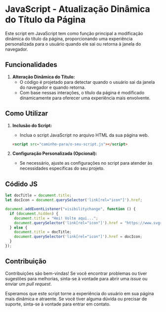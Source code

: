 # JavaScript - Atualização Dinâmica do Título da Página

Este script em JavaScript tem como função principal a modificação dinâmica do título da página, proporcionando uma experiência personalizada para o usuário quando ele sai ou retorna à janela do navegador.

## Funcionalidades

1. **Alteração Dinâmica do Título:**
   - O código é projetado para detectar quando o usuário sai da janela do navegador e quando retorna.
   - Com base nessas interações, o título da página é modificado dinamicamente para oferecer uma experiência mais envolvente.

## Como Utilizar

1. **Inclusão do Script:**
   - Inclua o script JavaScript no arquivo HTML da sua página web.
   ```html
   <script src="caminho-para/o-seu-script.js"></script>
   ```

2. **Configuração Personalizada (Opcional):**
   - Se necessário, ajuste as configurações no script para atender às necessidades específicas do seu projeto.

## Códido JS

```javascript
let docTitle = document.title;
let docIcon = document.querySelector('link[rel="icon"]').href;

document.addEventListener("visibilitychange", function () {
  if (document.hidden) {
    document.title = "Hei! Volte aqui...";
    document.querySelector('link[rel="icon"]').href = "https://www.svgrepo.com/show/185493/alarm-alert.svg";
  } else {
    document.title = docTitle;
    document.querySelector('link[rel="icon"]').href = docIcon;
  }
});
```

## Contribuição

Contribuições são bem-vindas! Se você encontrar problemas ou tiver sugestões para melhorias, sinta-se à vontade para abrir uma *issue* ou enviar um *pull request*.

Esperamos que este script torne a experiência do usuário em sua página mais dinâmica e atraente. Se você tiver alguma dúvida ou precisar de suporte, sinta-se à vontade para entrar em contato.
